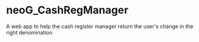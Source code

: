 # neoG_CashRegManager
 A web app to help the cash register manager return the user's change in the right denomination
